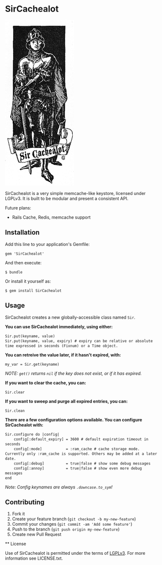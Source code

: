 # SirCachealot
![Sir Cachealot graphic](https://github.com/lyjia/sircachealot/blob/master/sircachealot.png?raw=true "Sir Cachealot graphic")

SirCachealot is a very simple memcache-like keystore, licensed under LGPLv3. It is built to be modular and present a consistent API.

Future plans:
* Rails Cache, Redis, memcache support

## Installation

Add this line to your application's Gemfile:

    gem 'SirCachealot'

And then execute:

    $ bundle

Or install it yourself as:

    $ gem install SirCachealot

## Usage

SirCachealot creates a new globally-accessible class named `Sir`.

**You can use SirCachealot immediately, using either:**

    Sir.put(keyname, value)
    Sir.put(keyname, value, expiry) # expiry can be relative or absolute time expressed in seconds (Fixnum) or a Time object.

**You can retreive the value later, if it hasn't expired, with:**

    my_var = Sir.get(keyname)

*NOTE: `get()` returns `nil` if the key does not exist, or if it has expired.*

**If you want to clear the cache, you can:**

    Sir.clear

**If you want to sweep and purge all expired entries, you can:**

    Sir.clean

**There are a few configuration options available. You can configure SirCachealot with:**

    Sir.configure do |config|
        config[:default_expiry] = 3600 # default expiration timeout in seconds
        config[:mode]           = :ram_cache # cache storage mode. Currently only :ram_cache is supported. Others may be added at a later date.
        config[:debug]          = true|false # show some debug messages
        config[:annoy]          = true|false # show even more debug messages
    end
    
*Note: Config keynames are always `.downcase.to_sym`!*

## Contributing

1. Fork it
2. Create your feature branch (`git checkout -b my-new-feature`)
3. Commit your changes (`git commit -am 'Add some feature'`)
4. Push to the branch (`git push origin my-new-feature`)
5. Create new Pull Request

** License

Use of SirCachealot is permitted under the terms of [LGPLv3](http://www.gnu.org/licenses/lgpl-3.0.txt).
For more information see LICENSE.txt.